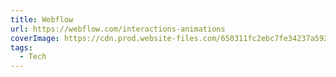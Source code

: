 ```yaml
---
title: Webflow
url: https://webflow.com/interactions-animations
coverImage: https://cdn.prod.website-files.com/650311fc2ebc7fe34237a592/651c858f4642fda41bba10b9_brand-refresh-default-OG-1200x628.jpg
tags:
  - Tech
---
```

